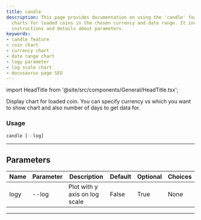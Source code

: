 ```yaml
---
title: candle
description: This page provides documentation on using the 'candle' feature for displaying
  charts for loaded coins in the chosen currency and date range. It includes usage
  instructions and details about parameters.
keywords:
- candle feature
- coin chart
- currency chart
- date range chart
- logy parameter
- log scale chart
- docusaurus page SEO
---
```


import HeadTitle from '@site/src/components/General/HeadTitle.tsx';

<HeadTitle title="crypto /candle - Reference | OpenBB Terminal Docs" />

Display chart for loaded coin. You can specify currency vs which you want to show chart and also number of days to get data for.

### Usage

```python wordwrap
candle [--log]
```

---

## Parameters

| Name | Parameter | Description | Default | Optional | Choices |
| ---- | --------- | ----------- | ------- | -------- | ------- |
| logy | --log | Plot with y axis on log scale | False | True | None |

---
